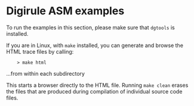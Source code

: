 # Digirule ASM examples

To run the examples in this section, please make sure that `dgtools` is installed.

If you are in Linux, with `make` installed, you can generate and browse the HTML 
trace files by calling:

```
    > make html
```

...from within each subdirectory

This starts a browser directly to the HTML file. Running ``make clean`` erases the 
files that are produced during compilation of individual source code files.
